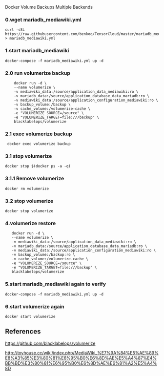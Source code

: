Docker Volume Backups Multiple Backends

### 0.wget mariadb_mediawiki.yml
```
curl -sSL https://raw.githubusercontent.com/benkoo/TensorCloud/master/mariadb_mediawiki.yml > mariadb_mediawiki.yml
```

### 1.start mariadb_mediawiki
```
docker-compose -f mariadb_mediawiki.yml up -d
```

### 2.0 run volumerize backup
```
    docker run -d \
    --name volumerize \
    -v mediawiki_data:/source/application_data_mediawiki:ro \
    -v mariadb_data:/source/application_database_data_mariadb:ro \
    -v mediawiki_data:/source/application_configuration_mediawiki:ro \
    -v backup_volume:/backup \
    -v cache_volume:/volumerize-cache \
    -e "VOLUMERIZE_SOURCE=/source" \
    -e "VOLUMERIZE_TARGET=file:///backup" \
    blacklabelops/volumerize
```

### 2.1 exec volumerize backup
```
 docker exec volumerize backup
```
### 3.1 stop volumerize
```
docker stop $(docker ps -a -q)
```

### 3.1.1 Remove volumerize
```
docker rm volumerize
```
### 3.2 stop volumerize
```
docker stop volumerize
```
### 4.volumerize restore
 ```
    docker run -d \
    --name volumerize \
    -v mediawiki_data:/source/application_data_mediawiki:ro \
    -v mariadb_data:/source/application_database_data_mariadb:ro \
    -v mediawiki_data:/source/application_configuration_mediawiki:ro \
    -v backup_volume:/backup:ro \
    -v cache_volume:/volumerize-cache \
    -e "VOLUMERIZE_SOURCE=/source" \
    -e "VOLUMERIZE_TARGET=file:///backup" \
    blacklabelops/volumerize
```
### 5.start mariadb_mediawiki again to verify
```
docker-compose -f mariadb_mediawiki.yml up -d
```
### 6.start volumerize again
```
docker start volumerize
```
## References

https://github.com/blacklabelops/volumerize

http://toyhouse.cc/wiki/index.php/MediaWiki_%E7%9A%84%E5%AE%89%E8%A3%85%E3%80%81%E6%95%B0%E6%8D%AE%E5%A4%87%E4%BB%BD%E3%80%81%E6%95%B0%E6%8D%AE%E6%81%A2%E5%A4%8D

